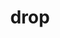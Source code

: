 ---
category: 4-letters
denotation: null
name: drop
reference_link: https://www.etymonline.com/word/drop
root_language: null
root_name: null
title: drop
type: free
word_sums:
- respelling: drop
  sum: 'Drop + '
---